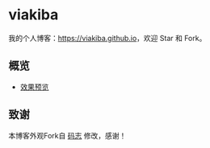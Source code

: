 # viakiba

我的个人博客：<https://viakiba.github.io>，欢迎 Star 和 Fork。

## 概览

* [效果预览](#效果预览)

## 致谢

本博客外观Fork自 [码志](https://mazhuang.org) 修改，感谢！